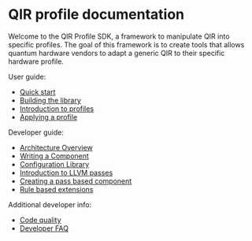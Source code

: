 # QIR profile documentation

Welcome to the QIR Profile SDK, a framework to manipulate QIR into specific profiles. The goal of this framework is to create tools that allows quantum hardware vendors to adapt a generic QIR to their specific hardware profile.

User guide:

- [Quick start](UserGuide/QuickStart.md)
- [Building the library](UserGuide/BuildingLibrary.md)
- [Introduction to profiles](UserGuide/IntroductionToProfiles.md)
- [Applying a profile](UserGuide/ApplyingAProfile.md)

Developer guide:

- [Architecture Overview](DeveloperGuide/ArchitectureOverview.md)
- [Writing a Component](DeveloperGuide/WritingComponent.md)
- [Configuration Library](DeveloperGuide/ConfigurationLibrary.md)
- [Introduction to LLVM passes](DeveloperGuide/IntroductionPass.md)
- [Creating a pass based component](DeveloperGuide/AddingPass.md)
- [Rule based extensions](DeveloperGuide/WritingRuleTests.md)

Additional developer info:

- [Code quality](DeveloperGuide/CodeQuality.md)
- [Developer FAQ](DeveloperGuide/DeveloperFAQ.md)
